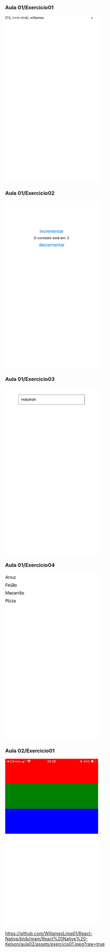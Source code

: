 ### Aula 01/Exercicio01

<img src="https://github.com/WillamesLima01/React-Native/blob/main/React%20Native%20-Kelson/aula01/aula01_2/assets/exercicio01.jpeg?raw=true" alt="Exercicio01" width="300" />

### Aula 01/Exercicio02

<img src="https://github.com/WillamesLima01/React-Native/blob/main/React%20Native%20-Kelson/aula01/aula01_2/assets/exercicio02.jpeg?raw=true" alt="Exercicio02" width="300" />

### Aula 01/Exercicio03

<img src="https://github.com/WillamesLima01/React-Native/blob/main/React%20Native%20-Kelson/aula01/aula01_2/assets/exercicio03.jpeg?raw=true" alt="Exercicio03" width="300" />

### Aula 01/Exercicio04

<img src="https://github.com/WillamesLima01/React-Native/blob/main/React%20Native%20-Kelson/aula01/aula01_2/assets/exercicio04.jpeg?raw=true" alt="Exercicio04" width="300" />

### Aula 02/Exercicio01

<img src="https://github.com/WillamesLima01/React-Native/blob/main/React%20Native%20-Kelson/aula02/assets/exercicio01.jpeg?raw=true" alt="Exercicio01" width="300" />

https://github.com/WillamesLima01/React-Native/blob/main/React%20Native%20-Kelson/aula02/assets/exercicio01.jpeg?raw=true
